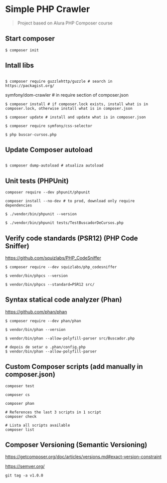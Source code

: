 # Simple PHP Crawler
> Project based on Alura PHP Composer course

## Start composer
```
$ composer init
```

## Intall libs
```

$ composer require guzzlehttp/guzzle # search in https://packagist.org/
```

symfony/dom-crawler # in require section of composer.json

```
$ composer install # if composer.lock exists, install what is in composer.lock, otherwise install what is in composer.json

$ composer update # install and update what is in composer.json

$ composer require symfony/css-selector

$ php buscar-cursos.php

```

## Update Composer autoload
```

$ composer dump-autoload # atualiza autoload
```

## Unit tests (PHPUnit)
```
composer require --dev phpunit/phpunit

composer install --no-dev # to prod, download only require dependencies

$ ./vendor/bin/phpunit --version

$ ./vendor/bin/phpunit tests/TestBuscadorDeCursos.php
```

## Verify code standards (PSR12) (PHP Code Sniffer)
https://github.com/squizlabs/PHP_CodeSniffer

```
$ composer require --dev squizlabs/php_codesniffer

$ vendor/bin/phpcs --version

$ vendor/bin/phpcs --standard=PSR12 src/
```

## Syntax statical code analyzer (Phan)
https://github.com/phan/phan

```
$ composer require --dev phan/phan

$ vendor/bin/phan --version

$ vendor/bin/phan --allow-polyfill-parser src/Buscador.php

# depois de setar o .phan/config.php
$ vendor/bin/phan --allow-polyfill-parser 

```

## Custom Composer scripts (add manually in composer.json)
```
composer test

composer cs

composer phan

# References the last 3 scripts in 1 script
composer check

# Lista all scripts available
composer list
```


## Composer Versioning (Semantic Versioning)

https://getcomposer.org/doc/articles/versions.md#exact-version-constraint

https://semver.org/

```
git tag -a v1.0.0
```
